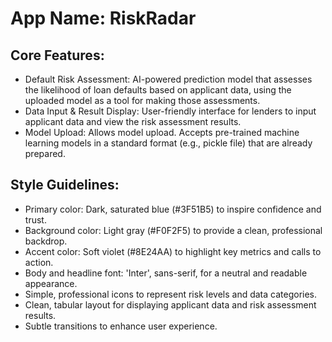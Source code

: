 # **App Name**: RiskRadar

## Core Features:

- Default Risk Assessment: AI-powered prediction model that assesses the likelihood of loan defaults based on applicant data, using the uploaded model as a tool for making those assessments.
- Data Input & Result Display: User-friendly interface for lenders to input applicant data and view the risk assessment results.
- Model Upload: Allows model upload. Accepts pre-trained machine learning models in a standard format (e.g., pickle file) that are already prepared.

## Style Guidelines:

- Primary color: Dark, saturated blue (#3F51B5) to inspire confidence and trust. 
- Background color: Light gray (#F0F2F5) to provide a clean, professional backdrop.
- Accent color: Soft violet (#8E24AA) to highlight key metrics and calls to action.
- Body and headline font: 'Inter', sans-serif, for a neutral and readable appearance. 
- Simple, professional icons to represent risk levels and data categories.
- Clean, tabular layout for displaying applicant data and risk assessment results.
- Subtle transitions to enhance user experience.